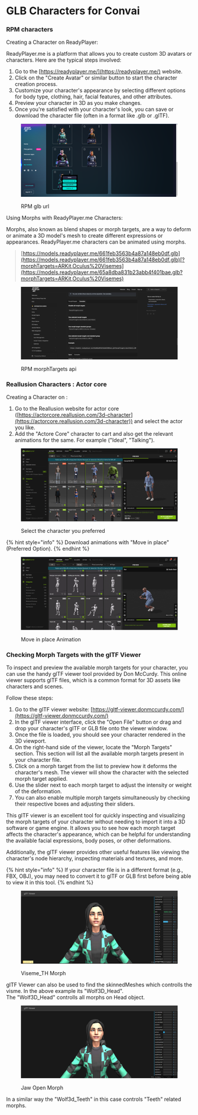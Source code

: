 # GLB Characters for Convai

### RPM characters

Creating a Character on ReadyPlayer:

ReadyPlayer.me is a platform that allows you to create custom 3D avatars or characters. Here are the typical steps involved:

1. Go to the  [https://readyplayer.me/](https://readyplayer.me/) website.
2. Click on the "Create Avatar" or similar button to start the character creation process.
3. Customize your character's appearance by selecting different options for body type, clothing, hair, facial features, and other attributes.
4. Preview your character in 3D as you make changes.
5. Once you're satisfied with your character's look, you can save or download the character file (often in a format like .glb or .glTF).

<figure><img src="../../.gitbook/assets/Screenshot (23).png" alt=""><figcaption><p>RPM glb url</p></figcaption></figure>

Using Morphs with ReadyPlayer.me Characters:

Morphs, also known as blend shapes or morph targets, are a way to deform or animate a 3D model's mesh to create different expressions or appearances. ReadyPlayer.me characters can be animated using morphs.

> [https://models.readyplayer.me/661feb3563b4a87a148eb0df.glb](https://models.readyplayer.me/661feb3563b4a87a148eb0df.glb)[?morphTargets=ARKit,Oculus%20Visemes](https://models.readyplayer.me/65a8dba831b23abb4f401bae.glb?morphTargets=ARKit,Oculus%20Visemes)

<figure><img src="../../.gitbook/assets/Screenshot (24).png" alt=""><figcaption><p>RPM morphTargets api</p></figcaption></figure>

### Reallusion Characters : Actor core

Creating a Character on :

1. Go to the Reallusion website for actor core ([https://actorcore.reallusion.com/3d-character](https://actorcore.reallusion.com/3d-character)) and select the actor you like.
2. Add the "Actore Core" character to cart and also get the relevant animations for the same. For example ("Ideal", "Talking").&#x20;

<figure><img src="../../.gitbook/assets/Screenshot (25) (1).png" alt=""><figcaption><p>Select the character you preferred</p></figcaption></figure>

{% hint style="info" %}
Download animations with "Move in place" (Preferred Option).
{% endhint %}

<figure><img src="../../.gitbook/assets/Screenshot (26).png" alt=""><figcaption><p>Move in place Animation</p></figcaption></figure>

### Checking Morph Targets with the glTF Viewer

To inspect and preview the available morph targets for your character, you can use the handy glTF viewer tool provided by Don McCurdy. This online viewer supports glTF files, which is a common format for 3D assets like characters and scenes.

Follow these steps:

1. Go to the glTF viewer website: [https://gltf-viewer.donmccurdy.com/](https://gltf-viewer.donmccurdy.com/)
2. In the glTF viewer interface, click the "Open File" button or drag and drop your character's glTF or GLB file onto the viewer window.
3. Once the file is loaded, you should see your character rendered in the 3D viewport.
4. On the right-hand side of the viewer, locate the "Morph Targets" section. This section will list all the available morph targets present in your character file.
5. Click on a morph target from the list to preview how it deforms the character's mesh. The viewer will show the character with the selected morph target applied.
6. Use the slider next to each morph target to adjust the intensity or weight of the deformation.
7. You can also enable multiple morph targets simultaneously by checking their respective boxes and adjusting their sliders.

This glTF viewer is an excellent tool for quickly inspecting and visualizing the morph targets of your character without needing to import it into a 3D software or game engine. It allows you to see how each morph target affects the character's appearance, which can be helpful for understanding the available facial expressions, body poses, or other deformations.

Additionally, the glTF viewer provides other useful features like viewing the character's node hierarchy, inspecting materials and textures, and more.

{% hint style="info" %}
If your character file is in a different format (e.g., FBX, OBJ), you may need to convert it to glTF or GLB first before being able to view it in this tool.
{% endhint %}

<figure><img src="../../.gitbook/assets/Screenshot (27).png" alt=""><figcaption><p>Viseme_TH Morph</p></figcaption></figure>

glTF Viewer can also be used to find the skinnedMeshes which controlls the visme. In the above example its "Wolf3D\_Head".\
The "Wolf3D\_Head" controlls all morphs on Head object.

<figure><img src="../../.gitbook/assets/Screenshot (28).png" alt=""><figcaption><p>Jaw Open Morph</p></figcaption></figure>

In a similar way the "Wolf3d\_Teeth" in this case controls "Teeth" related morphs.
